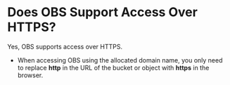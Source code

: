 # Does OBS Support Access Over HTTPS?<a name="obs_03_0071"></a>

Yes, OBS supports access over HTTPS.

-   When accessing OBS using the allocated domain name, you only need to replace  **http**  in the URL of the bucket or object with  **https**  in the browser.

